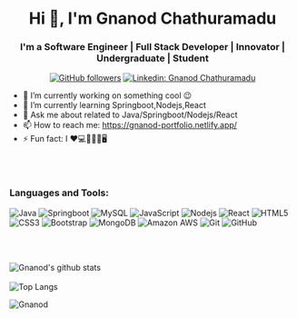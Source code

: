 <h1 align="center">Hi 👋, I'm Gnanod Chathuramadu</h1>
<h3 align="center">I'm a Software Engineer | Full Stack Developer | Innovator | Undergraduate | Student </h3>
<span  align="center"> 
  
[![GitHub followers](https://img.shields.io/github/followers/Gnanod?logo=GitHub&style=for-the-badge)](https://github.com/Gnanod)
[![Linkedin: Gnanod Chathuramadu](https://img.shields.io/badge/-CONNECT-blue?style=for-the-badge&logo=Linkedin&link=linkedin.com/in/gnanod-chathuramadu-379847130/)](linkedin.com/in/gnanod-chathuramadu-379847130/)
  
</span>



- 🔭 I’m currently working on something cool 😉
- 🌱 I’m currently learning Springboot,Nodejs,React
- 💬 Ask me about  related to Java/Springboot/Nodejs/React
- 📫 How to reach me: https://gnanod-portfolio.netlify.app/
- ⚡ Fun fact: I ❤️💻👨‍🎓👫🖥

<br />
<br />

### Languages and Tools:
![Java](https://img.shields.io/badge/-java-E34A86?style=flat-square&logo=java)
![Springboot](https://img.shields.io/badge/-Springboot-black?style=flat-square&logo=springboot)
![MySQL](https://img.shields.io/badge/-MySQL-black?style=flat-square&logo=mysql)
![JavaScript](https://img.shields.io/badge/-JavaScript-black?style=flat-square&logo=javascript)
![Nodejs](https://img.shields.io/badge/-Nodejs-black?style=flat-square&logo=Node.js)
![React](https://img.shields.io/badge/-React-black?style=flat-square&logo=react)
![HTML5](https://img.shields.io/badge/-HTML5-E34F26?style=flat-square&logo=html5&logoColor=white)
![CSS3](https://img.shields.io/badge/-CSS3-1572B6?style=flat-square&logo=css3)
![Bootstrap](https://img.shields.io/badge/-Bootstrap-563D7C?style=flat-square&logo=bootstrap)
![MongoDB](https://img.shields.io/badge/-MongoDB-black?style=flat-square&logo=mongodb)
![Amazon AWS](https://img.shields.io/badge/Amazon%20AWS-232F3E?style=flat-square&logo=amazon-aws)
![Git](https://img.shields.io/badge/-Git-black?style=flat-square&logo=git)
![GitHub](https://img.shields.io/badge/-GitHub-181717?style=flat-square&logo=github)

<br />
<br />

![Gnanod's github stats](https://github-readme-stats.vercel.app/api?username=Gnanod&count_private=true&show_icons=true&hide_border=true)
</br>
</br>
![Top Langs](https://github-readme-stats.vercel.app/api/top-langs/?username=Gnanod&layout=compact)
<p><img align="center" src="https://github-readme-streak-stats.herokuapp.com/?user=Gnanod&" alt="Gnanod" /></p>
